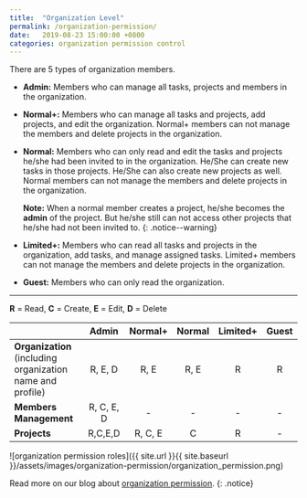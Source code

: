 ```yaml
---
title:  "Organization Level"
permalink: /organization-permission/
date:   2019-08-23 15:00:00 +0800
categories: organization permission control
---
```

There are 5 types of organization members.

- **Admin:** Members who can manage all tasks, projects and members in the organization.

- **Normal+:** Members who can manage all tasks and projects, add projects, and edit the organization. Normal+ members can not manage the members and delete projects in the organization.

- **Normal:** Members who can only read and edit the tasks and projects he/she had been invited to in the organization. He/She can create new tasks in those projects. He/She can also create new projects as well. Normal members can not manage the members and delete projects in the organization. 

    **Note:** When a normal member creates a project, he/she becomes the **admin** of the project. But he/she still can not access other projects that he/she had not been invited to.
	{: .notice--warning}

- **Limited+:** Members who can read all tasks and projects in the organization, add tasks, and manage assigned tasks. Limited+ members can not manage the members and delete projects in the organization. 

- **Guest:** Members who can only read the organization.

---
**R** = Read, **C** = Create, **E** = Edit, **D** = Delete

|    | Admin   | Normal+ |   Normal   | Limited+ | Guest   | 
| :------ |:-----:| :-----:|:-----:| :-----:|:-----:|
| **Organization** <br> (including organization name and profile) | R, E, D | R, E  | R, E   |  R    |  R  |
| **Members Management**|  R, C, E, D | - | - |  -   | -  |
| **Projects** | R,C,E,D | R, C, E  | C   |  R    |  -  |


![organization permission roles]({{ site.url }}{{ site.baseurl }}/assets/images/organization-permission/organization_permission.png)


Read more on our blog about [organization permission](https://quire.io/blog/p/Roles-&-Permissions-in-Quire.html). 
{: .notice}